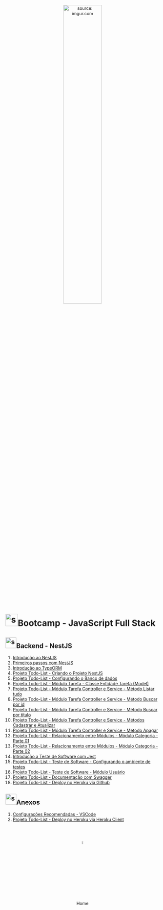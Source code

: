 <div align="center">
    <img src="https://i.imgur.com/icgjsRQ.png" title="source: imgur.com" width="50%"/>
</div>
<h1><img src="https://i.imgur.com/r9lrbPG.png" title="source: imgur.com" width="40px"/>Bootcamp - JavaScript Full Stack </h1>

<h2><img src="https://i.imgur.com/O6PILGE.png" title="source: imgur.com" width="35px"/>Backend - NestJS</h2>

1. <a href="01.md" >Introdução ao NestJS</a>
2. <a href="02.md" >Primeiros passos com NestJS </a>
3. <a href="03.md" >Introdução ao TypeORM</a>
4. <a href="04.md" >Projeto Todo-List - Criando o Projeto NestJS</a>
5. <a href="06.md" >Projeto Todo-List - Configurando o Banco de dados</a>
6. <a href="05.md" >Projeto Todo-List - Módulo Tarefa - Classe Entidade Tarefa (Model)</a>
7. <a href="07.md" >Projeto Todo-List - Módulo Tarefa Controller e Service - Método Listar tudo</a>
8. <a href="08.md" >Projeto Todo-List - Módulo Tarefa Controller e Service - Método Buscar por id</a>
9. <a href="09.md" >Projeto Todo-List - Módulo Tarefa Controller e Service - Método Buscar por título</a>
10. <a href="10.md" >Projeto Todo-List - Módulo Tarefa Controller e Service - Métodos Cadastrar e Atualizar</a>
11. <a href="11.md" >Projeto Todo-List - Módulo Tarefa Controller e Service - Método Apagar</a>
12. <a href="12.md" >Projeto Todo-List - Relacionamento entre Módulos - Módulo Categoria - Parte 01</a>
13. <a href="13.md" >Projeto Todo-List - Relacionamento entre Módulos - Módulo Categoria - Parte 02</a>
14. <a href="18.md" >Introdução a Teste de Software com Jest</a>
19. <a href="19.md" >Projeto Todo-List - Teste de Software - Configurando o ambiente de testes</a>
20. <a href="21.md" >Projeto Todo-List - Teste de Software - Módulo Usuário</a>
22. <a href="22.md" >Projeto Todo-List - Documentação com Swagger</a>
23. <a href="23.md" >Projeto Todo-List - Deploy no Heroku via Github</a>

<h2><img src="https://i.imgur.com/O6PILGE.png" title="source: imgur.com" width="35px"/>Anexos</h2>

1. <a href="config_vscode_nest.md" >Configurações Recomendadas - VSCode</a>
2. <a href="deploy_client.md" >Projeto Todo-List - Deploy no Heroku via Heroku Client</a>

<br /><br />
	

<div align="center"><a href="../README.md"><img src="https://i.imgur.com/kfHCxif.png" title="source: imgur.com" width="5%"/></a></div>
<div align="center">Home</div>
